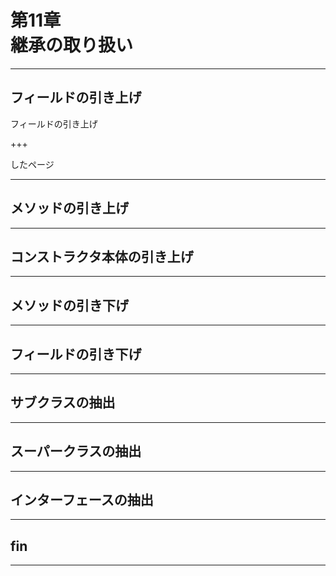 # 第11章<br>継承の取り扱い

---
## フィールドの引き上げ
フィールドの引き上げ

+++

したページ


---
## メソッドの引き上げ


---
## コンストラクタ本体の引き上げ


---
## メソッドの引き下げ


---
## フィールドの引き下げ


---
## サブクラスの抽出


---
## スーパークラスの抽出


---
## インターフェースの抽出


---
## fin

---
